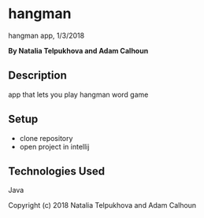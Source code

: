 # hangman

hangman app, 1/3/2018

**By Natalia Telpukhova and Adam Calhoun**

## Description

app that lets you play hangman word game

## Setup

* clone repository
* open project in intellij

## Technologies Used

Java

Copyright (c) 2018 Natalia Telpukhova and Adam Calhoun
